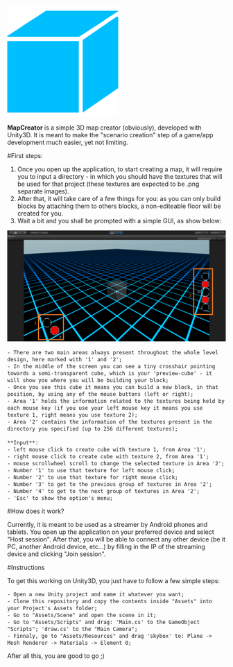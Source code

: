 ![MapCreator Icon](/Assets/Resources/Textures/Icon.png?raw=true)

**MapCreator** is a simple 3D map creator (obviously), developed with Unity3D. It is meant to make the "scenario creation" step of a game/app development much easier, yet not limiting. 

#First steps:

1) Once you open up the application, to start creating a map, it will require you to input a directory - in which you should have the textures that will be used for that project (these textures are expected to be .png separate images).
2) After that, it will take care of a few things for you: as you can only build blocks by attaching them to others blocks, a non-editeable floor will be created for you.
3) Wait a bit and you shall be prompted with a simple GUI, as show below:

![MapCreator GUI](/Screenshots/GUI.png?raw=true)

	- There are two main areas always present throughout the whole level design, here marked with '1' and '2';
	- In the middle of the screen you can see a tiny crosshair pointing towards a semi-transparent cube, which is your 'preview-cube' - it will show you where you will be building your block;
	- Once you see this cube it means you can build a new block, in that position, by using any of the mouse buttons (left or right);
	- Area '1' holds the information related to the textures being held by each mouse key (if you use your left mouse key it means you use texture 1, right means you use texture 2);
	- Area '2' contains the information of the textures present in the directory you specified (up to 256 different textures);

	**Input**:
	- left mouse click to create cube with texture 1, from Area '1';
	- right mouse click to create cube with texture 2, from Area '1';
	- mouse scrollwheel scroll to change the selected texture in Area '2';
	- Number '1' to use that texture for left mouse click;
	- Number '2' to use that texture for right mouse click;
	- Number '3' to get to the previous group of textures in Area '2';
	- Number '4' to get to the next group of textures in Area '2';
	- 'Esc' to show the option's menu;

#How does it work?

Currently, it is meant to be used as a streamer by Android phones and tablets. 
You open up the application on your preferred device and select "Host session". After that, you will be able to connect any other device (be it PC, another Android device, etc...) by filling in the IP of the streaming device and clicking "Join session".

#Instructions

To get this working on Unity3D, you just have to follow a few simple steps:

	- Open a new Unity project and name it whatever you want;
	- Clone this repository and copy the contents inside "Assets" into your Project's Assets folder;
	- Go to "Assets/Scene" and open the scene in it;
	- Go to "Assets/Scripts" and drag: 'Main.cs' to the GameObject "Scripts"; 'draw.cs' to the "Main Camera";
	- Finnaly, go to "Assets/Resources" and drag 'skybox' to: Plane -> Mesh Renderer -> Materials -> Element 0;

After all this, you are good to go ;)